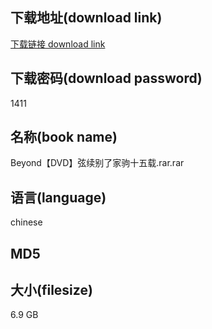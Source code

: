 ## 下载地址(download link)
[下载链接 download link](https://tutu365.netlify.app/?s=Beyond%E3%80%90DVD%E3%80%91%E5%BC%A6%E7%BB%AD%E5%88%AB%E4%BA%86%E5%AE%B6%E9%A9%B9%E5%8D%81%E4%BA%94%E8%BD%BD.rar)

## 下载密码(download password)
1411

## 名称(book name)
Beyond【DVD】弦续别了家驹十五载.rar.rar

## 语言(language)
chinese

## MD5


## 大小(filesize)
6.9 GB
